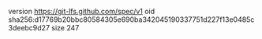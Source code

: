 version https://git-lfs.github.com/spec/v1
oid sha256:d17769b20bbc80584305e690ba342045190337751d227f13e0485c3deebc9d27
size 247
